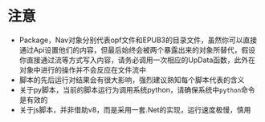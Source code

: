 # 注意

- Package，Nav对象分别代表opf文件和EPUB3的目录文件，虽然你可以直接通过Api设置他们的内容，但最后始终会被两个暴露出来的对象所替代，假设你直接通过流等方式写入内容，请务必调用一次相应的UpData函数，此外在对象中进行的操作并不会反应在文件流中
- 脚本的先后运行对结果会有很大影响，强烈建议熟知每个脚本代表的含义
- 关于py脚本，当前的脚本运行为调用系统python，请确保系统中`python`命令是有效的
- 关于js脚本，并非借助v8，而是采用一套.Net的实现，运行速度极慢，慎用
